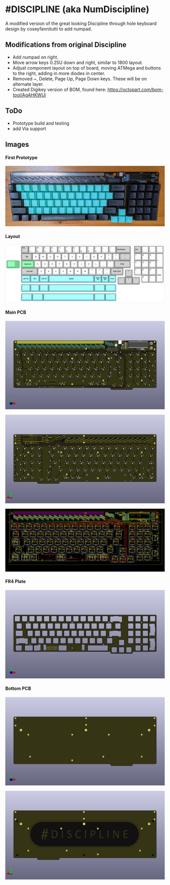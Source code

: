 # #DISCIPLINE (aka NumDiscipline)


A modified version of the great looking Discipline through hole keyboard design by coseyfannitutti to add numpad. 

## Modifications from original Discipline 

- Add numpad on right.
- Move arrow keys 0.25U down and right, similar to 1800 layout. 
- Adjust component layout on top of board, moving ATMega and buttons to the right, adding in more diodes in center. 
- Removed ~, Delete, Page Up, Page Down keys. These will be on alternate layer. 
- Created Digikey version of BOM, found here: https://octopart.com/bom-tool/AgAHKWUi


## ToDo 
- Prototype build and testing
- add Via support


## Images

#### First Prototype
![](./images/proto1.jpg)

#### Layout
![](./images/NumDiscipline-layout.jpg)

#### Main PCB
![](./images/NumDiscipline-pcb-front.png)

![](./images/NumDiscipline-pcb-back.png)

![](./images/NumDiscipline-layers.png)

#### FR4 Plate
![](./images/NumDiscipline-plate-front.png)

#### Bottom PCB
![](./images/NumDiscipline-bottom-front.png)

![](./images/NumDiscipline-bottom-back.png)


